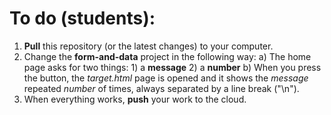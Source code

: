 # To do (students): 
1. **Pull** this repository (or the latest changes) to your computer. 
3. Change the **form-and-data** project in the following way:
a) The home page asks for two things: 1) a **message** 2) a **number** b) When you press the button, the *target.html* page is opened and it shows the *message* repeated *number* of times, always separated by a line break ("\n").
4. When everything works, **push** your work to the cloud.